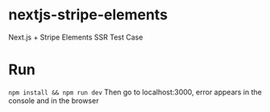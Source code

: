 # nextjs-stripe-elements
Next.js + Stripe Elements SSR Test Case

# Run
`npm install && npm run dev`
Then go to localhost:3000, error appears in the console and in the browser